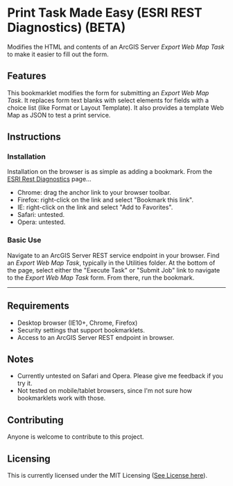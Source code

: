 # Print Task Made Easy (ESRI REST Diagnostics) (BETA)

Modifies the HTML and contents of an ArcGIS Server *Export Web Map Task* to make it easier to fill out the form.
## Features

This bookmarklet modifies the form for submitting an *Export Web Map Task*. It replaces form text blanks with select elements for fields with a choice list (like Format or Layout Template). It also provides a template Web Map as JSON to test a print service.


## Instructions

### Installation

Installation on the browser is as simple as adding a bookmark. From the [ESRI Rest Diagnostics](http://raykendo.github.io/ESRI_REST_Diagnostics/) page...

- Chrome: drag the anchor link to your browser toolbar.
- Firefox: right-click on the link and select "Bookmark this link".
- IE: right-click on the link and select "Add to Favorites".
- Safari: untested.
- Opera: untested.

### Basic Use

Navigate to an ArcGIS Server REST service endpoint in your browser. Find an *Export Web Map Task*, typically in the Utilities folder. At the bottom of the page, select either the "Execute Task" or "Submit Job" link to navigate to the *Export Web Map Task* form. From there, run the bookmark.

***

## Requirements

- Desktop browser (IE10+, Chrome, Firefox)
- Security settings that support bookmarklets.
- Access to an ArcGIS Server REST endpoint in browser.

## Notes

- Currently untested on Safari and Opera. Please give me feedback if you try it.
- Not tested on mobile/tablet browsers, since I'm not sure how bookmarklets work with those.

## Contributing

Anyone is welcome to contribute to this project.

## Licensing

This is currently licensed under the MIT Licensing ([See License here](https://github.com/raykendo/ESRI_REST_Diagnostics/blob/master/LICENSE)).
